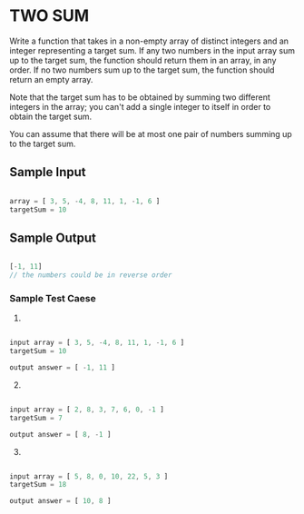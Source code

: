 # TWO SUM

Write a function that takes in a non-empty array of distinct integers and an integer representing a target sum. If any two numbers in the input array sum up to the target sum, the function should return them in an array, in any order. If no two numbers sum up to the target sum, the function should return an empty array.


Note that the target sum has to be obtained by summing two different integers in the array; you can't add a single integer to itself in order to obtain the target sum.

You can assume that there will be at most one pair of numbers summing up to the target sum.


## Sample Input

```js

array = [ 3, 5, -4, 8, 11, 1, -1, 6 ]
targetSum = 10

```

## Sample Output

```js

[-1, 11]
// the numbers could be in reverse order

```
### Sample Test Caese

1. 
```js

input array = [ 3, 5, -4, 8, 11, 1, -1, 6 ]
targetSum = 10

output answer = [ -1, 11 ]

```

2. 
```js

input array = [ 2, 8, 3, 7, 6, 0, -1 ]
targetSum = 7

output answer = [ 8, -1 ]

```

3. 
```js

input array = [ 5, 8, 0, 10, 22, 5, 3 ]
targetSum = 18

output answer = [ 10, 8 ]

```
